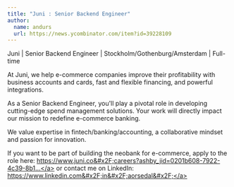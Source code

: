 ```yaml
---
title: "Juni : Senior Backend Engineer"
author:
  name: andurs
  url: https://news.ycombinator.com/item?id=39228109
---
```

Juni | Senior Backend Engineer | Stockholm&#x2F;Gothenburg&#x2F;Amsterdam | Full-time

At Juni, we help e-commerce companies improve their profitability with business accounts and cards, fast and flexible financing, and powerful integrations.

As a Senior Backend Engineer, you&#x27;ll play a pivotal role in developing cutting-edge spend management solutions. Your work will directly impact our mission to redefine e-commerce banking.

We value expertise in fintech&#x2F;banking&#x2F;accounting, a collaborative mindset and passion for innovation.

If you want to be part of building the neobank for e-commerce, apply to the role here: <a href="https:&#x2F;&#x2F;www.juni.co&#x2F;careers?ashby_jid=0201b608-7922-4c39-8b16-6afb9cad246a&amp;lng=en" rel="nofollow">https:&#x2F;&#x2F;www.juni.co&#x2F;careers?ashby_jid=0201b608-7922-4c39-8b1...</a> or contact me on LinkedIn: <a href="https:&#x2F;&#x2F;www.linkedin.com&#x2F;in&#x2F;aorsedal&#x2F;" rel="nofollow">https:&#x2F;&#x2F;www.linkedin.com&#x2F;in&#x2F;aorsedal&#x2F;</a>
